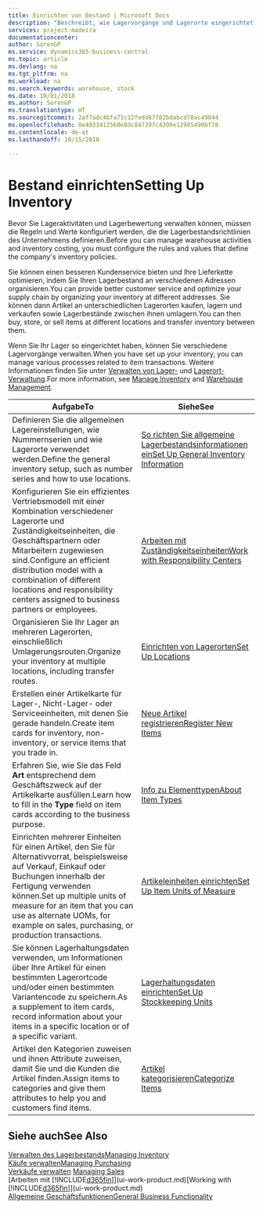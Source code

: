 ```yaml
---
title: Einrichten von Bestand | Microsoft Docs
description: "Beschreibt, wie Lagervorgänge und Lagerorte eingerichtet werden, einschließlich Umlagerungsrouten und Standorte wie Lagerorte."
services: project-madeira
documentationcenter: 
author: SorenGP
ms.service: dynamics365-business-central
ms.topic: article
ms.devlang: na
ms.tgt_pltfrm: na
ms.workload: na
ms.search.keywords: warehouse, stock
ms.date: 10/01/2018
ms.author: SorenGP
ms.translationtype: HT
ms.sourcegitcommit: 2af7adc4bfa71c12fedd87f02bdabcd78ac49844
ms.openlocfilehash: 8e4033412560e8dc847397c4399e12985490bf78
ms.contentlocale: de-at
ms.lasthandoff: 10/15/2018

---
```

# <a name="setting-up-inventory"></a><span data-ttu-id="e915f-103">Bestand einrichten</span><span class="sxs-lookup"><span data-stu-id="e915f-103">Setting Up Inventory</span></span>
<span data-ttu-id="e915f-104">Bevor Sie Lageraktivitäten und Lagerbewertung verwalten können, müssen die Regeln und Werte konfiguriert werden, die die Lagerbestandsrichtlinien des Unternehmens definieren.</span><span class="sxs-lookup"><span data-stu-id="e915f-104">Before you can manage warehouse activities and inventory costing, you must configure the rules and values that define the company's inventory policies.</span></span>

<span data-ttu-id="e915f-105">Sie können einen besseren Kundenservice bieten und Ihre Lieferkette optimieren, indem Sie Ihren Lagerbestand an verschiedenen Adressen organisieren.</span><span class="sxs-lookup"><span data-stu-id="e915f-105">You can provide better customer service and optimize your supply chain by organizing your inventory at different addresses.</span></span> <span data-ttu-id="e915f-106">Sie können dann Artikel an unterschiedlichen Lagerorten kaufen, lagern und verkaufen sowie Lagerbestände zwischen ihnen umlagern.</span><span class="sxs-lookup"><span data-stu-id="e915f-106">You can then buy, store, or sell items at different locations and transfer inventory between them.</span></span>

<span data-ttu-id="e915f-107">Wenn Sie Ihr Lager so eingerichtet haben, können Sie verschiedene Lagervorgänge verwalten.</span><span class="sxs-lookup"><span data-stu-id="e915f-107">When you have set up your inventory, you can manage various processes related to item transactions.</span></span> <span data-ttu-id="e915f-108">Weitere Informationen finden Sie unter [Verwalten von Lager-](inventory-manage-inventory.md) und [Lagerort-Verwaltung](warehouse-manage-warehouse.md).</span><span class="sxs-lookup"><span data-stu-id="e915f-108">For more information, see [Manage Inventory](inventory-manage-inventory.md) and [Warehouse Management](warehouse-manage-warehouse.md).</span></span>

| <span data-ttu-id="e915f-109">Aufgabe</span><span class="sxs-lookup"><span data-stu-id="e915f-109">To</span></span> | <span data-ttu-id="e915f-110">Siehe</span><span class="sxs-lookup"><span data-stu-id="e915f-110">See</span></span> |
| --- | --- |
| <span data-ttu-id="e915f-111">Definieren Sie die allgemeinen Lagereinstellungen, wie Nummernserien und wie Lagerorte verwendet werden.</span><span class="sxs-lookup"><span data-stu-id="e915f-111">Define the general inventory setup, such as number series and how to use locations.</span></span> |[<span data-ttu-id="e915f-112">So richten Sie allgemeine Lagerbestandsinformationen ein</span><span class="sxs-lookup"><span data-stu-id="e915f-112">Set Up General Inventory Information</span></span>](inventory-how-setup-general.md) |
|<span data-ttu-id="e915f-113">Konfigurieren Sie ein effizientes Vertriebsmodell mit einer Kombination verschiedener Lagerorte und Zuständigkeitseinheiten, die Geschäftspartnern oder Mitarbeitern zugewiesen sind.</span><span class="sxs-lookup"><span data-stu-id="e915f-113">Configure an efficient distribution model with a combination of different locations and responsibility centers assigned to business partners or employees.</span></span>|[<span data-ttu-id="e915f-114">Arbeiten mit Zuständigkeitseinheiten</span><span class="sxs-lookup"><span data-stu-id="e915f-114">Work with Responsibility Centers</span></span>](inventory-responsibility-centers.md)|
| <span data-ttu-id="e915f-115">Organisieren Sie Ihr Lager an mehreren Lagerorten, einschließlich Umlagerungsrouten.</span><span class="sxs-lookup"><span data-stu-id="e915f-115">Organize your inventory at multiple locations, including transfer routes.</span></span> |[<span data-ttu-id="e915f-116">Einrichten von Lagerorten</span><span class="sxs-lookup"><span data-stu-id="e915f-116">Set Up Locations</span></span>](inventory-how-register-new-items.md) |
| <span data-ttu-id="e915f-117">Erstellen einer Artikelkarte für Lager-, Nicht-Lager- oder Serviceeinheiten, mit denen Sie gerade handeln.</span><span class="sxs-lookup"><span data-stu-id="e915f-117">Create item cards for inventory, non-inventory, or service items that you trade in.</span></span> |[<span data-ttu-id="e915f-118">Neue Artikel registrieren</span><span class="sxs-lookup"><span data-stu-id="e915f-118">Register New Items</span></span>](inventory-how-register-new-items.md) |
|<span data-ttu-id="e915f-119">Erfahren Sie, wie Sie das Feld **Art** entsprechend dem Geschäftszweck auf der Artikelkarte ausfüllen.</span><span class="sxs-lookup"><span data-stu-id="e915f-119">Learn how to fill in the **Type** field on item cards according to the business purpose.</span></span>|[<span data-ttu-id="e915f-120">Info zu Elementtypen</span><span class="sxs-lookup"><span data-stu-id="e915f-120">About Item Types</span></span>](inventory-about-item-types.md)| 
|<span data-ttu-id="e915f-121">Einrichten mehrerer Einheiten für einen Artikel, den Sie für Alternativvorrat, beispielsweise auf Verkauf, Einkauf oder Buchungen innerhalb der Fertigung verwenden können.</span><span class="sxs-lookup"><span data-stu-id="e915f-121">Set up multiple units of measure for an item that you can use as alternate UOMs, for example on sales, purchasing, or production transactions.</span></span>|[<span data-ttu-id="e915f-122">Artikeleinheiten einrichten</span><span class="sxs-lookup"><span data-stu-id="e915f-122">Set Up Item Units of Measure</span></span>](inventory-how-setup-units-of-measure.md)|
|<span data-ttu-id="e915f-123">Sie können Lagerhaltungsdaten verwenden, um Informationen über Ihre Artikel für einen bestimmten Lagerortcode und/oder einen bestimmten Variantencode zu speichern.</span><span class="sxs-lookup"><span data-stu-id="e915f-123">As a supplement to item cards, record information about your items in a specific location or of a specific variant.</span></span>|[<span data-ttu-id="e915f-124">Lagerhaltungsdaten einrichten</span><span class="sxs-lookup"><span data-stu-id="e915f-124">Set Up Stockkeeping Units</span></span>](inventory-how-to-set-up-stockkeeping-units.md)|
| <span data-ttu-id="e915f-125">Artikel den Kategorien zuweisen und ihnen Attribute zuweisen, damit Sie und die Kunden die Artikel finden.</span><span class="sxs-lookup"><span data-stu-id="e915f-125">Assign items to categories and give them attributes to help you and customers find items.</span></span> |[<span data-ttu-id="e915f-126">Artikel kategorisieren</span><span class="sxs-lookup"><span data-stu-id="e915f-126">Categorize Items</span></span>](inventory-how-categorize-items.md) |

## <a name="see-also"></a><span data-ttu-id="e915f-127">Siehe auch</span><span class="sxs-lookup"><span data-stu-id="e915f-127">See Also</span></span>
[<span data-ttu-id="e915f-128">Verwalten des Lagerbestands</span><span class="sxs-lookup"><span data-stu-id="e915f-128">Managing Inventory</span></span>](inventory-manage-inventory.md)  
[<span data-ttu-id="e915f-129">Käufe verwalten</span><span class="sxs-lookup"><span data-stu-id="e915f-129">Managing Purchasing</span></span>](purchasing-manage-purchasing.md)  
<span data-ttu-id="e915f-130">[Verkäufe verwalten](sales-manage-sales.md)  </span><span class="sxs-lookup"><span data-stu-id="e915f-130">[Managing Sales](sales-manage-sales.md)  </span></span>  
<span data-ttu-id="e915f-131">[Arbeiten mit [!INCLUDE[d365fin](includes/d365fin_md.md)]](ui-work-product.md)</span><span class="sxs-lookup"><span data-stu-id="e915f-131">[Working with [!INCLUDE[d365fin](includes/d365fin_md.md)]](ui-work-product.md)</span></span>  
[<span data-ttu-id="e915f-132">Allgemeine Geschäftsfunktionen</span><span class="sxs-lookup"><span data-stu-id="e915f-132">General Business Functionality</span></span>](ui-across-business-areas.md)

